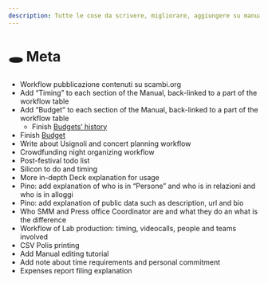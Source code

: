 ```yaml
---
description: Tutte le cose da scrivere, migliorare, aggiungere su manuale.scambi.org
---
```


# 🕳 Meta

* Workflow pubblicazione contenuti su scambi.org
* Add “Timing” to each section of the Manual, back-linked to a part of the workflow table
* Add “Budget” to each section of the Manual, back-linked to a part of the workflow table
  * Finish [Budgets’ history](palanche/budget/history.md)
* Finish [Budget](palanche/budget/)
* Write about Usignoli and concert planning workflow
* Crowdfunding night organizing workflow
* Post-festival todo list
* Silicon to do and timing
* More in-depth Deck explanation for usage
* Pino: add explanation of who is in “Persone” and who is in relazioni and who is in alloggi
* Pino: add explanation of public data such as description, url and bio
* Who SMM and Press office Coordinator are and what they do an what is the difference
* Workflow of Lab production: timing, videocalls, people and teams involved
* CSV Polis printing
* Add Manual editing tutorial
* Add note about time requirements and personal commitment
* Expenses report filing explanation
